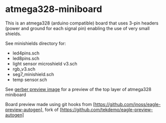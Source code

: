 # atmega328-miniboard
This is an atmega328 (arduino compatible) board that uses 3-pin headers (power and ground for each signal pin) enabling the use of very small shields.

See minishields directory for:
- led4pins.sch
- led8pins.sch
- light sensor microshield v3.sch
- rgb_v3.sch
- seg7_minishield.sch
- temp sensor.sch

See [gerber preview image](gerber-previews/mega328_withheaders_andxbee.brd.board-top.png) for a preview of the top layer of atmega328 miniboard

Board preview made using git hooks from [https://github.com/jnoss/eagle-preview-autogen], fork of [https://github.com/tekdemo/eagle-preview-autogen]


